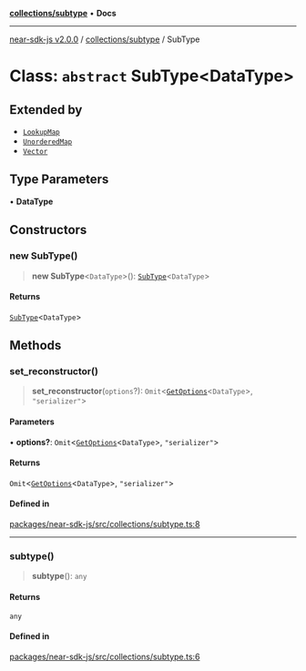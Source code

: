 [**collections/subtype**](../README.md) • **Docs**

***

[near-sdk-js v2.0.0](../../../packages.md) / [collections/subtype](../README.md) / SubType

# Class: `abstract` SubType\<DataType\>

## Extended by

- [`LookupMap`](../../lookup-map/classes/LookupMap.md)
- [`UnorderedMap`](../../unordered-map/classes/UnorderedMap.md)
- [`Vector`](../../vector/classes/Vector.md)

## Type Parameters

• **DataType**

## Constructors

### new SubType()

> **new SubType**\<`DataType`\>(): [`SubType`](SubType.md)\<`DataType`\>

#### Returns

[`SubType`](SubType.md)\<`DataType`\>

## Methods

### set\_reconstructor()

> **set\_reconstructor**(`options`?): `Omit`\<[`GetOptions`](../../../types/collections/interfaces/GetOptions.md)\<`DataType`\>, `"serializer"`\>

#### Parameters

• **options?**: `Omit`\<[`GetOptions`](../../../types/collections/interfaces/GetOptions.md)\<`DataType`\>, `"serializer"`\>

#### Returns

`Omit`\<[`GetOptions`](../../../types/collections/interfaces/GetOptions.md)\<`DataType`\>, `"serializer"`\>

#### Defined in

[packages/near-sdk-js/src/collections/subtype.ts:8](https://github.com/dim-daskalov/near-sdk-js/blob/1a0ba6d21107f9be72f7c7293e6bb551722b82bb/packages/near-sdk-js/src/collections/subtype.ts#L8)

***

### subtype()

> **subtype**(): `any`

#### Returns

`any`

#### Defined in

[packages/near-sdk-js/src/collections/subtype.ts:6](https://github.com/dim-daskalov/near-sdk-js/blob/1a0ba6d21107f9be72f7c7293e6bb551722b82bb/packages/near-sdk-js/src/collections/subtype.ts#L6)
